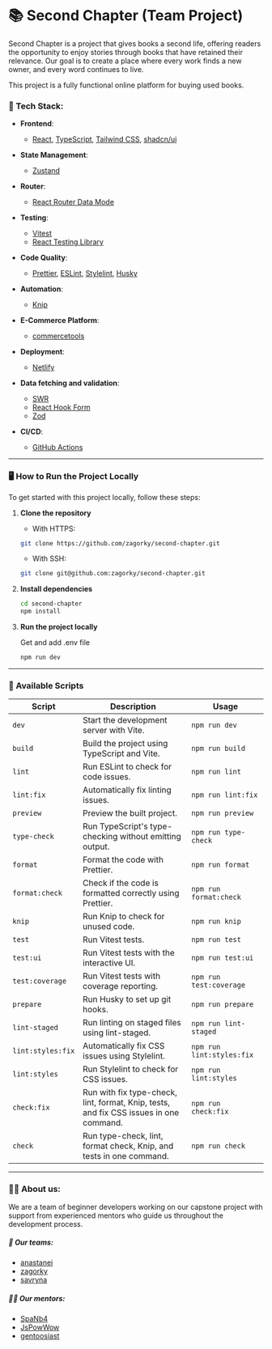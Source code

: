 # 📚 Second Chapter (Team Project)

Second Chapter is a project that gives books a second life, offering readers the opportunity to enjoy stories through books that have retained their relevance. Our goal is to create a place where every work finds a new owner, and every word continues to live.

This project is a fully functional online platform for buying used books.

### 🧱 Tech Stack:

- **Frontend**:
  - [React](https://reactjs.org), [TypeScript](https://www.typescriptlang.org), [Tailwind CSS](https://tailwindcss.com), [shadcn/ui](https://ui.shadcn.com/)
- **State Management**:
  - [Zustand](https://zustand.docs.pmnd.rs/getting-started/introduction)
- **Router**:
  - [React Router Data Mode](https://reactrouter.com/)
- **Testing**:

  - [Vitest](https://vitest.dev)
  - [React Testing Library](https://testing-library.com/docs/react-testing-library/intro/)

- **Code Quality**:

  - [Prettier](https://prettier.io), [ESLint](https://eslint.org), [Stylelint](https://stylelint.io), [Husky](https://typicode.github.io/husky/)

- **Automation**:

  - [Knip](https://knip.dev/)

- **E-Commerce Platform**:

  - [commercetools](https://docs.commercetools.com/docs)

- **Deployment**:

  - [Netlify](https://www.netlify.com)

- **Data fetching and validation**:

  - [SWR](https://swr.vercel.app/)
  - [React Hook Form](https://react-hook-form.com/)
  - [Zod](https://zod.dev/)


- **CI/CD**:
  - [GitHub Actions](https://github.com/features/actions)

---

### 🖥️ How to Run the Project Locally

To get started with this project locally, follow these steps:

1. **Clone the repository**

   - With HTTPS:

   ```bash
   git clone https://github.com/zagorky/second-chapter.git
   ```

   - With SSH:

   ```bash
   git clone git@github.com:zagorky/second-chapter.git
   ```

2. **Install dependencies**

   ```bash
   cd second-chapter
   npm install
   ```

3. **Run the project locally**

   Get and  add .env file

   ```bash
   npm run dev
   ```
---

### 🧰 Available Scripts

| **Script**        | **Description**                                                                        | **Usage**                 |
| ----------------- | -------------------------------------------------------------------------------------- | ------------------------- |
| `dev`             | Start the development server with Vite.                                                | `npm run dev`             |
| `build`           | Build the project using TypeScript and Vite.                                           | `npm run build`           |
| `lint`            | Run ESLint to check for code issues.                                                   | `npm run lint`            |
| `lint:fix`        | Automatically fix linting issues.                                                      | `npm run lint:fix`        |
| `preview`         | Preview the built project.                                                             | `npm run preview`         |
| `type-check`      | Run TypeScript's type-checking without emitting output.                                | `npm run type-check`      |
| `format`          | Format the code with Prettier.                                                         | `npm run format`          |
| `format:check`    | Check if the code is formatted correctly using Prettier.                               | `npm run format:check`    |
| `knip`            | Run Knip to check for unused code.                                                     | `npm run knip`            |
| `test`            | Run Vitest tests.                                                                      | `npm run test`            |
| `test:ui`         | Run Vitest tests with the interactive UI.                                              | `npm run test:ui`         |
| `test:coverage`         | Run Vitest tests with coverage reporting.                                              | `npm run test:coverage`         |
| `prepare`         | Run Husky to set up git hooks.                                                         | `npm run prepare`         |
| `lint-staged`     | Run linting on staged files using lint-staged.                                         | `npm run lint-staged`     |
| `lint:styles:fix` | Automatically fix CSS issues using Stylelint.                                          | `npm run lint:styles:fix` |
| `lint:styles`     | Run Stylelint to check for CSS issues.                                                 | `npm run lint:styles`     |
| `check:fix`       | Run with fix type-check, lint, format, Knip, tests, and fix CSS issues in one command. | `npm run check:fix`       |
| `check`           | Run type-check, lint, format check, Knip, and tests in one command.                    | `npm run check`           |

---

### 🧑‍💻 About us:

We are a team of beginner developers working on our capstone project with support from experienced mentors who guide us throughout the development process.

##### 🧚 Our teams:

- [anastanei](https://github.com/anastanei)
- [zagorky](https://github.com/zagorky)
- [savryna](https://github.com/savryna)

##### 👩‍🏫 Our mentors:

- [SpaNb4](https://github.com/SpaNb4)
- [JsPowWow](https://github.com/JsPowWow)
- [gentoosiast](https://github.com/gentoosiast)